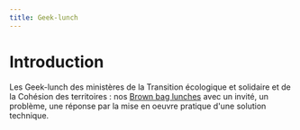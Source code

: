 ```yaml
---
title: Geek-lunch
---
```


# Introduction

Les Geek-lunch des ministères de la Transition écologique et solidaire et de la Cohésion des territoires : nos [Brown bag lunches](https://en.wikipedia.org/wiki/Packed_lunch) avec un invité, un problème, une réponse par la mise en oeuvre pratique d'une solution technique.

<!---
Pour mémoire

- Nathann Cohen
- Machine Learning - Luc Mathis
- Git/Github - Julien Bouquillon
- Christian Quest
- API - Samuel Goldszmidt
- Gephi
- R réseaux sociaux - Stéphane Trainel
-->
